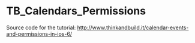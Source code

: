 TB_Calendars_Permissions
========================

Source code for the tutorial: http://www.thinkandbuild.it/calendar-events-and-permissions-in-ios-6/
